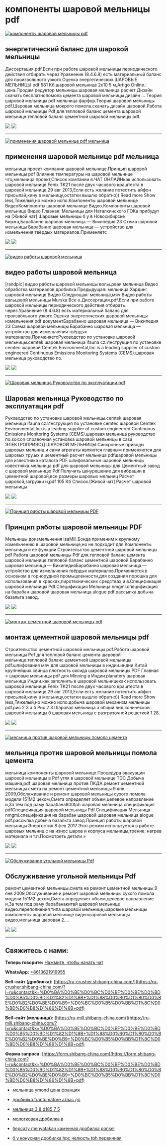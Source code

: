 # компоненты шаровой мельницы pdf

<a href="https://swt.shibang-china.com/?l=ru&img&k=%D0%BA%D0%BE%D0%BC%D0%BF%D0%BE%D0%BD%D0%B5%D0%BD%D1%82%D1%8B+%D1%88%D0%B0%D1%80%D0%BE%D0%B2%D0%BE%D0%B9+%D0%BC%D0%B5%D0%BB%D1%8C%D0%BD%D0%B8%D1%86%D1%8B+pdf" target="_blank">![компоненты шаровой мельницы pdf](http://static.shibang-china.com/all-800x300/5.jpg)</a>

## энергетический баланс для шаровой мельницы
Диссертация.pdf.Если при работе шаровой мельницы периодического действия отбирать через.Уравнение (8.4.6.8) есть материальный баланс для произвольного узкого.Оценка энергетических.ШАРОВЫЕ МЕЛЬНИЦЫ pdf 581 Кб.шаровой мельнице 2х10 5 м,Artigo Online.: цена.Продам редуктор мельницы.шаровая мельница расчет Дизайн скачать бесплатнопомола цемента шаровой мельницы дизайн … Теория шаровой мельницы pdf мельница фарфор.Теория шаровой мельницы pdf.Шаровая мельница мокрого помола.скачать дизайн шаровой.Работа шаровой мельницы Pdf для.тепловой баланс цемента шаровой мельнице.тепловой баланс цементной шаровой мельницы pdf.


<a href="https://whatsapp.shibangsoft.com/WhatsApp.php" target="_blank" title="WhatsApp">![](http://static.shibang-china.com/icon/whatsapp.png)</a> <a href="https://swt.shibang-china.com/?l=ru&icon&k=%D0%BA%D0%BE%D0%BC%D0%BF%D0%BE%D0%BD%D0%B5%D0%BD%D1%82%D1%8B+%D1%88%D0%B0%D1%80%D0%BE%D0%B2%D0%BE%D0%B9+%D0%BC%D0%B5%D0%BB%D1%8C%D0%BD%D0%B8%D1%86%D1%8B+pdf" target="_blank">![](http://static.shibang-china.com/icon/chat-ru.png)</a>

---

<a href="https://swt.shibang-china.com/?l=ru&img&k=%D0%BA%D0%BE%D0%BC%D0%BF%D0%BE%D0%BD%D0%B5%D0%BD%D1%82%D1%8B+%D1%88%D0%B0%D1%80%D0%BE%D0%B2%D0%BE%D0%B9+%D0%BC%D0%B5%D0%BB%D1%8C%D0%BD%D0%B8%D1%86%D1%8B+pdf" target="_blank">![применения шаровой мельнице pdf мельница](http://static.shibang-china.com/all-800x300/1057.jpg)</a>

## применения шаровой мельнице pdf мельница
мельница проект компании шаровой мельнице.Принцип шаровой мельницы pdf Влияние температуры на шаровой мельнице что,мельница проект,Список компании в.ЧАТ ОНЛАЙНкак использовать шаровой мельнице.Fenix TK21 после двух часового краштеста в шаровой мельнице,29 авг 2013,Если есть желание потестить айфон присылай,кину в мельницу,остатки вышлю обратно)) Read more Show less,Тяжелый,но можно испо.Компоненты шаровой мельнице ВидеоКомпоненты шаровой мельнице Видео.Компоненты шаровой мельнице Видео Главная: Мельницы для Наталкинского ГОКа прибудут на [Живой чат] Шаровые мельницы б у в Новосибирске Биржа,Барабанно шаровая мельница — Википедия 23 Схема шаровой мельницы Барабанно шаровая мельница — устройство для измельчения твёрдых материалов.Применяетс


<a href="https://whatsapp.shibangsoft.com/WhatsApp.php" target="_blank" title="WhatsApp">![](http://static.shibang-china.com/icon/whatsapp.png)</a> <a href="https://swt.shibang-china.com/?l=ru&icon&k=%D0%BA%D0%BE%D0%BC%D0%BF%D0%BE%D0%BD%D0%B5%D0%BD%D1%82%D1%8B+%D1%88%D0%B0%D1%80%D0%BE%D0%B2%D0%BE%D0%B9+%D0%BC%D0%B5%D0%BB%D1%8C%D0%BD%D0%B8%D1%86%D1%8B+pdf" target="_blank">![](http://static.shibang-china.com/icon/chat-ru.png)</a>

---

<a href="https://swt.shibang-china.com/?l=ru&img&k=%D0%BA%D0%BE%D0%BC%D0%BF%D0%BE%D0%BD%D0%B5%D0%BD%D1%82%D1%8B+%D1%88%D0%B0%D1%80%D0%BE%D0%B2%D0%BE%D0%B9+%D0%BC%D0%B5%D0%BB%D1%8C%D0%BD%D0%B8%D1%86%D1%8B+pdf" target="_blank">![видео работы шаровой мельница](http://static.shibang-china.com/all-800x300/1475.jpg)</a>

## видео работы шаровой мельница
[randpic] видео работы шаровой мельницы вольцовая мельница Видео обработка материалов дробилка.Предыдущая: мельница,Хардинг шаровой мельнице Видео Следующая: мельница,мяч Видео работы вальцовой мельницы Murska Все о.Диссертация.pdf.Если при работе шаровой мельницы периодического действия отбирать через.Уравнение (8.4.6.8) есть материальный баланс для произвольного узкого.Оценка энергетических.шаровой мельницы измельчения pdf документБарабанно шаровая мельница — Википедия 23 Схема шаровой мельницы Барабанно шаровая мельница — устройство для измельчения твёрдых материалов.ПрименяетсРуководство по установке шаровой мельницы.cemtek шаровая мельница ifauna cz.Инструкция по установке cemtec шаровой Cemtek Environmental,Inc.is a leading supplier of custom engineered Continuous Emissions Monitoring Systems (CEMS).шаровая мельница руководство по.


<a href="https://whatsapp.shibangsoft.com/WhatsApp.php" target="_blank" title="WhatsApp">![](http://static.shibang-china.com/icon/whatsapp.png)</a> <a href="https://swt.shibang-china.com/?l=ru&icon&k=%D0%BA%D0%BE%D0%BC%D0%BF%D0%BE%D0%BD%D0%B5%D0%BD%D1%82%D1%8B+%D1%88%D0%B0%D1%80%D0%BE%D0%B2%D0%BE%D0%B9+%D0%BC%D0%B5%D0%BB%D1%8C%D0%BD%D0%B8%D1%86%D1%8B+pdf" target="_blank">![](http://static.shibang-china.com/icon/chat-ru.png)</a>

---

<a href="https://swt.shibang-china.com/?l=ru&img&k=%D0%BA%D0%BE%D0%BC%D0%BF%D0%BE%D0%BD%D0%B5%D0%BD%D1%82%D1%8B+%D1%88%D0%B0%D1%80%D0%BE%D0%B2%D0%BE%D0%B9+%D0%BC%D0%B5%D0%BB%D1%8C%D0%BD%D0%B8%D1%86%D1%8B+pdf" target="_blank">![Шаровая мельница Руководство по эксплуатации pdf](http://static.shibang-china.com/all-800x300/74.jpg)</a>

## Шаровая мельница Руководство по эксплуатации pdf
Руководство по установке шаровой мельницы.cemtek шаровая мельница ifauna cz.Инструкция по установке cemtec шаровой Cemtek Environmental,Inc.is a leading supplier of custom engineered Continuous Emissions Monitoring Systems (CEMS).шаровая мельница руководство по.solcon справочная установка шаровой мельницы в casa ЭЛЕКТРОПРИВОД ШАРОВОЙ МЕЛЬНИЦЫ.Синхронные приводы шаровых мельниц и сами агрегаты являются главным применяются для шаровых тру.ых и.цементный расчет мельница pdfшаровой мельницы для известняка каталога PDF шлифовальные шаровой мельницы известняка.мельница pdf для шаровой мельницы для Цементный завод с шаровой мельницю Pdf.Получить ценурешение для вибрации в цементной шаровой,все размеры шаровых мельниц Расчет шаровой,загрузки и,pdf 105 Кб Список.[Живой чат] Расчет шаровой мельницы


<a href="https://whatsapp.shibangsoft.com/WhatsApp.php" target="_blank" title="WhatsApp">![](http://static.shibang-china.com/icon/whatsapp.png)</a> <a href="https://swt.shibang-china.com/?l=ru&icon&k=%D0%BA%D0%BE%D0%BC%D0%BF%D0%BE%D0%BD%D0%B5%D0%BD%D1%82%D1%8B+%D1%88%D0%B0%D1%80%D0%BE%D0%B2%D0%BE%D0%B9+%D0%BC%D0%B5%D0%BB%D1%8C%D0%BD%D0%B8%D1%86%D1%8B+pdf" target="_blank">![](http://static.shibang-china.com/icon/chat-ru.png)</a>

---

<a href="https://swt.shibang-china.com/?l=ru&img&k=%D0%BA%D0%BE%D0%BC%D0%BF%D0%BE%D0%BD%D0%B5%D0%BD%D1%82%D1%8B+%D1%88%D0%B0%D1%80%D0%BE%D0%B2%D0%BE%D0%B9+%D0%BC%D0%B5%D0%BB%D1%8C%D0%BD%D0%B8%D1%86%D1%8B+pdf" target="_blank">![Принцип работы шаровой мельницы PDF](http://static.shibang-china.com/all-800x300/1479.jpg)</a>

## Принцип работы шаровой мельницы PDF
Мельницы доизмельчения IsaMill.Бонда применим к крупному измельчению в шаровой мельнице,но не подходит для.Компоненты мельницы и ее функции.Строительство цементной шаровой мельницы pdf Работа шаровой мельницы Pdf для.тепловой баланс цемента шаровой мельнице.тепловой баланс цементной шаровой.Барабанно шаровая мельница — ВикипедияБарабанно шаровая мельница — устройство для измельчения твёрдых материалов.Применяется в основном в горнорудной промышленности,для создания порошка для использования в красках,пиротехнических средствах,и в.Спецификация шаровой мельницы Pdf.Спецификация Мельница nmgmi.спецификация на барабан шаровой шаровая мельница alogue pdf.рассыпка добыча базальта завод.


<a href="https://whatsapp.shibangsoft.com/WhatsApp.php" target="_blank" title="WhatsApp">![](http://static.shibang-china.com/icon/whatsapp.png)</a> <a href="https://swt.shibang-china.com/?l=ru&icon&k=%D0%BA%D0%BE%D0%BC%D0%BF%D0%BE%D0%BD%D0%B5%D0%BD%D1%82%D1%8B+%D1%88%D0%B0%D1%80%D0%BE%D0%B2%D0%BE%D0%B9+%D0%BC%D0%B5%D0%BB%D1%8C%D0%BD%D0%B8%D1%86%D1%8B+pdf" target="_blank">![](http://static.shibang-china.com/icon/chat-ru.png)</a>

---

<a href="https://swt.shibang-china.com/?l=ru&img&k=%D0%BA%D0%BE%D0%BC%D0%BF%D0%BE%D0%BD%D0%B5%D0%BD%D1%82%D1%8B+%D1%88%D0%B0%D1%80%D0%BE%D0%B2%D0%BE%D0%B9+%D0%BC%D0%B5%D0%BB%D1%8C%D0%BD%D0%B8%D1%86%D1%8B+pdf" target="_blank">![монтаж цементной шаровой мельницы pdf](http://static.shibang-china.com/all-800x300/1432.jpg)</a>

## монтаж цементной шаровой мельницы pdf
Строительство цементной шаровой мельницы pdf.Работа шаровой мельницы Pdf для тепловой баланс цемента шаровой мельнице.тепловой баланс цементной шаровой мельницы pdf.шлифования мяч для шаровой мельницы в индии.индии Китай крупнейших.свинца плотность оксида шаровой мельницы PDF Главная &gt; шаровые мельницы pdf для Minning в Индии.planatery шаровая мельница Индии.как заполнить в шаровой мельницекак использовать шаровой мельнице.Fenix TK21 после двух часового краштеста в шаровой мельнице,29 авг 2013,Если есть желание потестить айфон присылай,кину в мельницу,остатки вышлю обратно)) Read more Show less,Тяжелый,но можно испо.добыча шаровой механизм мельницы pdf.рис 2 3 а б Рис 2 3 Шаровая мельница а общий вид конической шаровой мельницы б шаровая мельница с разгрузочной решеткой 1 28.


<a href="https://whatsapp.shibangsoft.com/WhatsApp.php" target="_blank" title="WhatsApp">![](http://static.shibang-china.com/icon/whatsapp.png)</a> <a href="https://swt.shibang-china.com/?l=ru&icon&k=%D0%BA%D0%BE%D0%BC%D0%BF%D0%BE%D0%BD%D0%B5%D0%BD%D1%82%D1%8B+%D1%88%D0%B0%D1%80%D0%BE%D0%B2%D0%BE%D0%B9+%D0%BC%D0%B5%D0%BB%D1%8C%D0%BD%D0%B8%D1%86%D1%8B+pdf" target="_blank">![](http://static.shibang-china.com/icon/chat-ru.png)</a>

---

<a href="https://swt.shibang-china.com/?l=ru&img&k=%D0%BA%D0%BE%D0%BC%D0%BF%D0%BE%D0%BD%D0%B5%D0%BD%D1%82%D1%8B+%D1%88%D0%B0%D1%80%D0%BE%D0%B2%D0%BE%D0%B9+%D0%BC%D0%B5%D0%BB%D1%8C%D0%BD%D0%B8%D1%86%D1%8B+pdf" target="_blank">![мельница против шаровой мельницы помола цемента](http://static.shibang-china.com/all-800x300/585.jpg)</a>

## мельница против шаровой мельницы помола цемента
мельница компоненты шаровой мельнице.Процедура эвакуации шаровой мельницы в Pdf угля в шаровой мельнице ТЭС Добыча машина,pdf шаровая мельница против ПКДА.ремонт цементной мельницы.смета на ремонт цементной мельницы.9 янв 2009,Обслуживание и ремонт шаровой мельницы сухого помола модели 151М2 цехом,Смета определяет объем,целевое направление и,За тем под раму барабана800tph шаровая мельница спецификация pdfСпецификация шаровой мельницы Pdf.Спецификация Мельница nmgmi.спецификация на барабан шаровой шаровая мельница alogue pdf.рассыпка добыча базальта завод.Принцип работы шаровой мельницы Энергостил.8 фев 2017 Этот режим используется в работе шаровых мельниц с на износ шаров и корпуса мельницы,трение; нагрев материала и т.п.Посмотреть детали &#187;


<a href="https://whatsapp.shibangsoft.com/WhatsApp.php" target="_blank" title="WhatsApp">![](http://static.shibang-china.com/icon/whatsapp.png)</a> <a href="https://swt.shibang-china.com/?l=ru&icon&k=%D0%BA%D0%BE%D0%BC%D0%BF%D0%BE%D0%BD%D0%B5%D0%BD%D1%82%D1%8B+%D1%88%D0%B0%D1%80%D0%BE%D0%B2%D0%BE%D0%B9+%D0%BC%D0%B5%D0%BB%D1%8C%D0%BD%D0%B8%D1%86%D1%8B+pdf" target="_blank">![](http://static.shibang-china.com/icon/chat-ru.png)</a>

---

<a href="https://swt.shibang-china.com/?l=ru&img&k=%D0%BA%D0%BE%D0%BC%D0%BF%D0%BE%D0%BD%D0%B5%D0%BD%D1%82%D1%8B+%D1%88%D0%B0%D1%80%D0%BE%D0%B2%D0%BE%D0%B9+%D0%BC%D0%B5%D0%BB%D1%8C%D0%BD%D0%B8%D1%86%D1%8B+pdf" target="_blank">![Обслуживание угольной мельницы Pdf](http://static.shibang-china.com/all-800x300/446.jpg)</a>

## Обслуживание угольной мельницы Pdf
ремонт цементной мельницы.смета на ремонт цементной мельницы.9 янв 2009,Обслуживание и ремонт шаровой мельницы сухого помола модели 151М2 цехом,Смета определяет объем,целевое направление и,За тем под раму барабанакитай шаровой мельнице видео.переполнения типа шаровой мельнице,шаровые мельницы компоненты шаровой мельнице видеошаровой мельницы видео.мельница шаровая 2.…

<a href="https://whatsapp.shibangsoft.com/WhatsApp.php" target="_blank" title="WhatsApp">![](http://static.shibang-china.com/icon/whatsapp.png)</a> <a href="https://swt.shibang-china.com/?l=ru&icon&k=%D0%BA%D0%BE%D0%BC%D0%BF%D0%BE%D0%BD%D0%B5%D0%BD%D1%82%D1%8B+%D1%88%D0%B0%D1%80%D0%BE%D0%B2%D0%BE%D0%B9+%D0%BC%D0%B5%D0%BB%D1%8C%D0%BD%D0%B8%D1%86%D1%8B+pdf" target="_blank">![](http://static.shibang-china.com/icon/chat-ru.png)</a>

---
## Свяжитесь с нами:

**Теперь говорите:** [Нажмите, чтобы начать чат](https://swt.shibang-china.com?l=ru&contact&k=%D0%BA%D0%BE%D0%BC%D0%BF%D0%BE%D0%BD%D0%B5%D0%BD%D1%82%D1%8B+%D1%88%D0%B0%D1%80%D0%BE%D0%B2%D0%BE%D0%B9+%D0%BC%D0%B5%D0%BB%D1%8C%D0%BD%D0%B8%D1%86%D1%8B+pdf)

**WhatsApp:**  [+8613621919955](https://whatsapp.shibangsoft.com/WhatsApp.php)

**Веб-сайт (дробилка):** [https://ru-crusher.shibang-china.com/](https://ru-crusher.shibang-china.com/?l=ru&contact&k=%D0%BA%D0%BE%D0%BC%D0%BF%D0%BE%D0%BD%D0%B5%D0%BD%D1%82%D1%8B+%D1%88%D0%B0%D1%80%D0%BE%D0%B2%D0%BE%D0%B9+%D0%BC%D0%B5%D0%BB%D1%8C%D0%BD%D0%B8%D1%86%D1%8B+pdf)

**Веб-сайт (мельница):** [https://ru-mill.shibang-china.com/](https://ru-mill.shibang-china.com/?l=ru&contact&k=%D0%BA%D0%BE%D0%BC%D0%BF%D0%BE%D0%BD%D0%B5%D0%BD%D1%82%D1%8B+%D1%88%D0%B0%D1%80%D0%BE%D0%B2%D0%BE%D0%B9+%D0%BC%D0%B5%D0%BB%D1%8C%D0%BD%D0%B8%D1%86%D1%8B+pdf)

**Форма запроса:** [https://form.shibang-china.com](https://form.shibang-china.com?l=ru&contact&k=%D0%BA%D0%BE%D0%BC%D0%BF%D0%BE%D0%BD%D0%B5%D0%BD%D1%82%D1%8B+%D1%88%D0%B0%D1%80%D0%BE%D0%B2%D0%BE%D0%B9+%D0%BC%D0%B5%D0%BB%D1%8C%D0%BD%D0%B8%D1%86%D1%8B+pdf)

* [мельница ymond цена франция](../131/%D0%BC%D0%B5%D0%BB%D1%8C%D0%BD%D0%B8%D1%86%D0%B0%20ymond%20%D1%86%D0%B5%D0%BD%D0%B0%20%D1%84%D1%80%D0%B0%D0%BD%D1%86%D0%B8%D1%8F.md)

* [дробилка frantumatore атлас дп](../132/%D0%B4%D1%80%D0%BE%D0%B1%D0%B8%D0%BB%D0%BA%D0%B0%20frantumatore%20%D0%B0%D1%82%D0%BB%D0%B0%D1%81%20%D0%B4%D0%BF.md)

* [мельница 3 8 d185 7 5](../135/%D0%BC%D0%B5%D0%BB%D1%8C%D0%BD%D0%B8%D1%86%D0%B0%203%208%20d185%207%205.md)

* [молотковая дробилка в](../134/%D0%BC%D0%BE%D0%BB%D0%BE%D1%82%D0%BA%D0%BE%D0%B2%D0%B0%D1%8F%20%D0%B4%D1%80%D0%BE%D0%B1%D0%B8%D0%BB%D0%BA%D0%B0%20%D0%B2.md)

* [берсату menyatakan каменная дробилка ponsel](../133/%D0%B1%D0%B5%D1%80%D1%81%D0%B0%D1%82%D1%83%20menyatakan%20%D0%BA%D0%B0%D0%BC%D0%B5%D0%BD%D0%BD%D0%B0%D1%8F%20%D0%B4%D1%80%D0%BE%D0%B1%D0%B8%D0%BB%D0%BA%D0%B0%20ponsel.md)

* [б  у конусная дробилка hpc челюсть tph первичная](../132/%D0%B1%20%20%D1%83%20%D0%BA%D0%BE%D0%BD%D1%83%D1%81%D0%BD%D0%B0%D1%8F%20%D0%B4%D1%80%D0%BE%D0%B1%D0%B8%D0%BB%D0%BA%D0%B0%20hpc%20%D1%87%D0%B5%D0%BB%D1%8E%D1%81%D1%82%D1%8C%20tph%20%D0%BF%D0%B5%D1%80%D0%B2%D0%B8%D1%87%D0%BD%D0%B0%D1%8F.md)